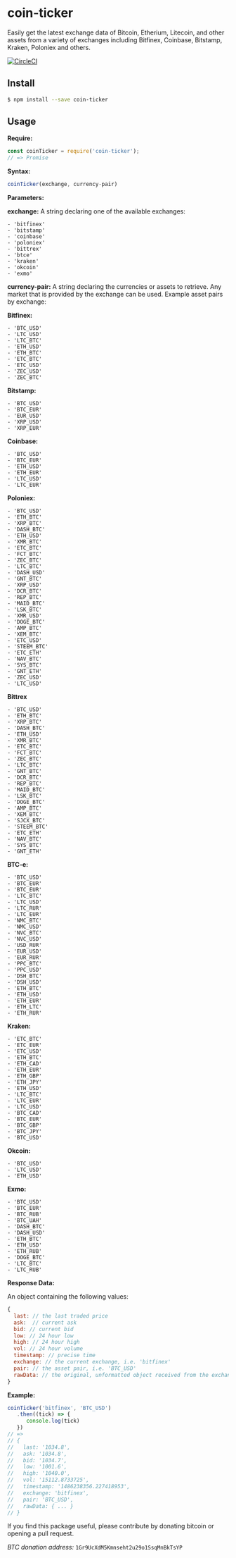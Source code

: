 # coin-ticker

Easily get the latest exchange data of Bitcoin, Etherium, Litecoin, and other assets from a variety of exchanges including Bitfinex, Coinbase, Bitstamp, Kraken, Poloniex and others.

[![CircleCI](https://circleci.com/gh/donbobvanbirt/coin-ticker.svg?style=svg)](https://circleci.com/gh/donbobvanbirt/coin-ticker)

## Install

```bash
$ npm install --save coin-ticker
```

## Usage
**Require:**
```js
const coinTicker = require('coin-ticker');
// => Promise

```

**Syntax:**
```js
coinTicker(exchange, currency-pair)
```

**Parameters:**

**exchange:**
A string declaring one of the available exchanges:

    - 'bitfinex'
    - 'bitstamp'
    - 'coinbase'
    - 'poloniex'
    - 'bittrex'
    - 'btce'
    - 'kraken'
    - 'okcoin'
    - 'exmo'

**currency-pair:**
A string declaring the currencies or assets to retrieve.
Any market that is provided by the exchange can be used.
Example asset pairs by exchange:

**Bitfinex:**

    - 'BTC_USD'
    - 'LTC_USD'
    - 'LTC_BTC'
    - 'ETH_USD'
    - 'ETH_BTC'
    - 'ETC_BTC'
    - 'ETC_USD'
    - 'ZEC_USD'
    - 'ZEC_BTC'

**Bitstamp:**

    - 'BTC_USD'
    - 'BTC_EUR'
    - 'EUR_USD'
    - 'XRP_USD'
    - 'XRP_EUR'

**Coinbase:**

    - 'BTC_USD'
    - 'BTC_EUR'
    - 'ETH_USD'
    - 'ETH_EUR'
    - 'LTC_USD'
    - 'LTC_EUR'

**Poloniex:**

    - 'BTC_USD'
    - 'ETH_BTC'
    - 'XRP_BTC'
    - 'DASH_BTC'
    - 'ETH_USD'
    - 'XMR_BTC'
    - 'ETC_BTC'
    - 'FCT_BTC'
    - 'ZEC_BTC'
    - 'LTC_BTC'
    - 'DASH_USD'
    - 'GNT_BTC'
    - 'XRP_USD'
    - 'DCR_BTC'
    - 'REP_BTC'
    - 'MAID_BTC'
    - 'LSK_BTC'
    - 'XMR_USD'
    - 'DOGE_BTC'
    - 'AMP_BTC'
    - 'XEM_BTC'
    - 'ETC_USD'
    - 'STEEM_BTC'
    - 'ETC_ETH'
    - 'NAV_BTC'
    - 'SYS_BTC'
    - 'GNT_ETH'
    - 'ZEC_USD'
    - 'LTC_USD'

**Bittrex**

    - 'BTC_USD'
    - 'ETH_BTC'
    - 'XRP_BTC'
    - 'DASH_BTC'
    - 'ETH_USD'
    - 'XMR_BTC'
    - 'ETC_BTC'
    - 'FCT_BTC'
    - 'ZEC_BTC'
    - 'LTC_BTC'
    - 'GNT_BTC'
    - 'DCR_BTC'
    - 'REP_BTC'
    - 'MAID_BTC'
    - 'LSK_BTC'
    - 'DOGE_BTC'
    - 'AMP_BTC'
    - 'XEM_BTC'
    - 'SJCX_BTC'
    - 'STEEM_BTC'
    - 'ETC_ETH'
    - 'NAV_BTC'
    - 'SYS_BTC'
    - 'GNT_ETH'

**BTC-e:**

    - 'BTC_USD'
    - 'BTC_EUR'
    - 'BTC_EUR'
    - 'LTC_BTC'
    - 'LTC_USD'
    - 'LTC_RUR'
    - 'LTC_EUR'
    - 'NMC_BTC'
    - 'NMC_USD'
    - 'NVC_BTC'
    - 'NVC_USD'
    - 'USD_RUR'
    - 'EUR_USD'
    - 'EUR_RUR'
    - 'PPC_BTC'
    - 'PPC_USD'
    - 'DSH_BTC'
    - 'DSH_USD'
    - 'ETH_BTC'
    - 'ETH_USD'
    - 'ETH_EUR'
    - 'ETH_LTC'
    - 'ETH_RUR'

**Kraken:**

    - 'ETC_BTC'
    - 'ETC_EUR'
    - 'ETC_USD'
    - 'ETH_BTC'
    - 'ETH_CAD'
    - 'ETH_EUR'
    - 'ETH_GBP'
    - 'ETH_JPY'
    - 'ETH_USD'
    - 'LTC_BTC'
    - 'LTC_EUR'
    - 'LTC_USD'
    - 'BTC_CAD'
    - 'BTC_EUR'
    - 'BTC_GBP'
    - 'BTC_JPY'
    - 'BTC_USD'

**Okcoin:**

    - 'BTC_USD'
    - 'LTC_USD'
    - 'ETH_USD'

**Exmo:**

    - 'BTC_USD'
    - 'BTC_EUR'
    - 'BTC_RUB'
    - 'BTC_UAH'
    - 'DASH_BTC'
    - 'DASH_USD'
    - 'ETH_BTC'
    - 'ETH_USD'
    - 'ETH_RUB'
    - 'DOGE_BTC'
    - 'LTC_BTC'
    - 'LTC_RUB'


**Response Data:**

  An object containing the following values:

```js
{
  last: // the last traded price
  ask:  // current ask
  bid: // current bid
  low: // 24 hour low
  high: // 24 hour high
  vol: // 24 hour volume
  timestamp: // precise time
  exchange: // the current exchange, i.e. 'bitfinex'
  pair: // the asset pair, i.e. 'BTC_USD'
  rawData: // the original, unformatted object received from the exchange api. Differs by exchange.
}
```

**Example:**
```js
coinTicker('bitfinex', 'BTC_USD')
   .then((tick) => {
      console.log(tick)
   })
// =>
// {
//   last: '1034.8',
//   ask: '1034.8',
//   bid: '1034.7',
//   low: '1001.6',
//   high: '1040.0',
//   vol: '15112.8733725',
//   timestamp: '1486238356.227418953',
//   exchange: 'bitfinex',
//   pair: 'BTC_USD',
//   rawData: { ... }
// }
```


If you find this package useful, please contribute by donating bitcoin or opening a pull request.

*BTC donation address:*
`1Gr9UcXdM5Kmnseht2u29o1SsqMnBkTsYP`
